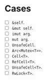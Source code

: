 # Cases

* [ ] `&self`.
* [ ] `&mut self`.
* [ ] `imut arg`.
* [ ] `mut arg`.
* [ ] `UnsafeCell`.
* [ ] `Arc<Mutex<T>>`.
* [ ] `Cell<T>`.
* [ ] `RefCell<T>`.
* [ ] `UnsafeCell<T>`.
* [ ] `RwLock<T>`.